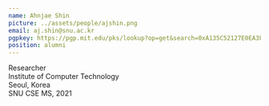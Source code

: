 ```yaml
---
name: Ahnjae Shin
picture: ../assets/people/ajshin.png
email: aj.shin@snu.ac.kr
pgpkey: https://pgp.mit.edu/pks/lookup?op=get&search=0xA135C52127E0EA3F
position: alumni
---
```

Researcher<br>
Institute of Computer Technology<br>
Seoul, Korea<br>
SNU CSE MS, 2021
